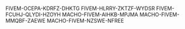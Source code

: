 FIVEM-OCEPA-KDRFZ-DHKTG
FIVEM-HLRRY-ZKTZF-WYDSR
FIVEM-FCUHJ-QLYDI-HZOYH
MACHO-FIVEM-AIHKB-MPJMA
MACHO-FIVEM-MMQBF-ZAEWE
MACHO-FIVEM-NZSWE-NFREE
